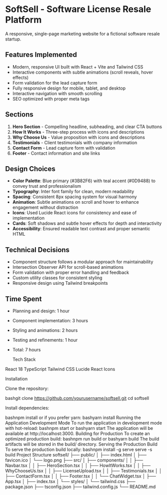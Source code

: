 # SoftSell - Software License Resale Platform

A responsive, single-page marketing website for a fictional software resale startup.

## Features Implemented

- Modern, responsive UI built with React + Vite and Tailwind CSS
- Interactive components with subtle animations (scroll reveals, hover effects)
- Form validation for the lead capture form
- Fully responsive design for mobile, tablet, and desktop
- Interactive navigation with smooth scrolling
- SEO optimized with proper meta tags

## Sections

1. **Hero Section** - Compelling headline, subheading, and clear CTA buttons
2. **How It Works** - Three-step process with icons and descriptions
3. **Why Choose Us** - Value proposition with icons and descriptions
4. **Testimonials** - Client testimonials with company information
5. **Contact Form** - Lead capture form with validation
6. **Footer** - Contact information and site links

## Design Choices

- **Color Palette**: Blue primary (#3B82F6) with teal accent (#0D9488) to convey trust and professionalism
- **Typography**: Inter font family for clean, modern readability
- **Spacing**: Consistent 8px spacing system for visual harmony
- **Animation**: Subtle animations on scroll and hover to enhance engagement without distraction
- **Icons**: Used Lucide React icons for consistency and ease of implementation
- **Cards**: Soft shadows and subtle hover effects for depth and interactivity
- **Accessibility**: Ensured readable text contrast and proper semantic HTML

## Technical Decisions

- Component structure follows a modular approach for maintainability
- Intersection Observer API for scroll-based animations
- Form validation with proper error handling and feedback
- Custom utility classes for consistent styling
- Responsive design using Tailwind breakpoints

## Time Spent

- Planning and design: 1 hour
- Component implementation: 3 hours
- Styling and animations: 2 hours
- Testing and refinements: 1 hour
- Total: 7 hours

  Tech Stack

React 18
TypeScript
Tailwind CSS
Lucide React Icons

Installation

Clone the repository:

bashgit clone https://github.com/yourusername/softsell.git
cd softsell

Install dependencies:

bashnpm install
or if you prefer yarn:
bashyarn install
Running the Application
Development Mode
To run the application in development mode with hot-reload:
bashnpm start
or
bashyarn start
The application will be available at http://localhost:3000.
Building for Production
To create an optimized production build:
bashnpm run build
or
bashyarn build
The build artifacts will be stored in the build/ directory.
Serving the Production Build
To serve the production build locally:
bashnpm install -g serve
serve -s build
Project Structure
softsell/
├── public/
│   ├── index.html
│   ├── favicon.ico
│   └── logo.png
├── src/
│   ├── components/
│   │   ├── Navbar.tsx
│   │   ├── HeroSection.tsx
│   │   ├── HowItWorks.tsx
│   │   ├── WhyChooseUs.tsx
│   │   ├── LicenseUpload.tsx
│   │   ├── Testimonials.tsx
│   │   ├── ContactForm.tsx
│   │   ├── Footer.tsx
│   │   └── ChatWidget.tsx
│   ├── App.tsx
│   ├── index.tsx
│   └── styles/
│       └── tailwind.css
├── package.json
├── tsconfig.json
├── tailwind.config.js
└── README.md
